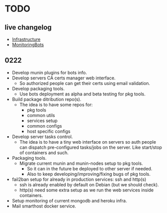 # TODO

## live changelog

* [Infrastructure](../../../compare/86a9b4db...master)
* [MonitoringBots](../../../../MonitoringBots/compare/4bad28e9...master)

## 0222

* Develop munin plugins for bots info.
* Develop servers CA certs manager web interface.
	* So authorized people can get their certs using email validation.
* Develop packaging tools.
	* Use bots deployment as alpha and beta testing for pkg tools.
* Build package ditribution repo(s).
	* The idea is to have some repos for:
		* pkg tools
		* common utils
		* services setup
		* common configs
		* host specific configs
* Develop server tasks control.
	* The idea is to have a tiny web interface on servers so auth people can dispatch pre-configured tasks/jobs on the server. Like start/stop of containers and such.
* Packaging tools.
	* Migrate current munin and munin-nodes setup to pkg tools.
		* So it can in the future be deployed to other server if needed.
		* Also to keep developing/improving/fixing bugs of pkg tools.
* fail2ban setup for already in production services: ssh and http(s)
	* ssh is already enabled by default on Debian (but we should check).
	* http(s) need some extra setup as we run the web services inside containers.
* Setup monitoring of current mongodb and heroku infra.
* Mail smarthost docker service.

